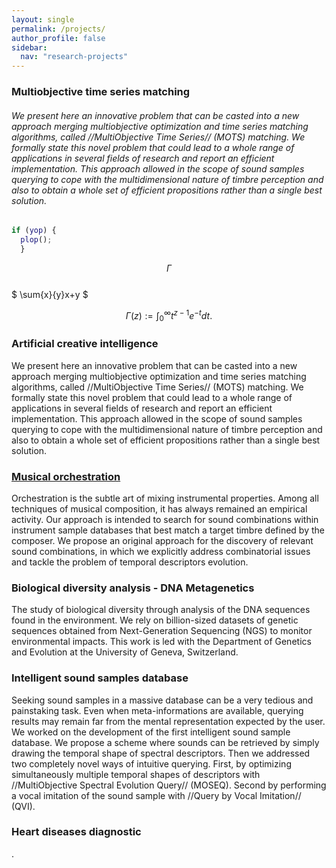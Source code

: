 ```yaml
---
layout: single
permalink: /projects/
author_profile: false
sidebar:
  nav: "research-projects"
---
```


### Multiobjective time series matching
###### We present here an innovative problem that can be casted into a new approach merging multiobjective optimization and time series matching algorithms, called //MultiObjective Time Series// (MOTS) matching. We formally state this novel problem that could lead to a whole range of applications in several fields of research and report an efficient implementation. This approach allowed in the scope of sound samples querying to cope with the multidimensional nature of timbre perception and also to obtain a whole set of efficient propositions rather than a single best solution.  
~~~ Matlab  
if (yop) {
  plop();
  }
~~~


$$ \Gamma $$  
$ \sum{x}{y}x+y $  

$$
\begin{equation}
\Gamma(z) := \int_{0}^{\infty}t^{z-1}e^{-t}dt.
\label{eq1}
\end{equation}
$$

### Artificial creative intelligence
We present here an innovative problem that can be casted into a new approach merging multiobjective optimization and time series matching algorithms, called //MultiObjective Time Series// (MOTS) matching. We formally state this novel problem that could lead to a whole range of applications in several fields of research and report an efficient implementation. This approach allowed in the scope of sound samples querying to cope with the multidimensional nature of timbre perception and also to obtain a whole set of efficient propositions rather than a single best solution.

### [Musical orchestration](/projects-orchestration/)
Orchestration is the subtle art of mixing instrumental properties. Among all techniques of musical composition, it has always remained an empirical activity. Our approach is intended to search for sound combinations within instrument sample databases that best match a target timbre defined by the composer. We propose an original approach for the discovery of relevant sound combinations, in which we explicitly address combinatorial issues and tackle the problem of temporal descriptors evolution.

### Biological diversity analysis - DNA Metagenetics
The study of biological diversity through analysis of the DNA sequences found in the environment. We rely on billion-sized datasets of genetic sequences obtained from Next-Generation Sequencing (NGS) to monitor environmental impacts. This work is led with the Department of Genetics and Evolution at the University of Geneva, Switzerland.

### Intelligent sound samples database
Seeking sound samples in a massive database can be a very tedious and painstaking task. Even when meta-informations are available, querying results may remain far from the mental representation expected by the user. We worked on the development of the first intelligent sound sample database. We propose a scheme where sounds can be retrieved by  simply drawing the temporal shape of spectral descriptors. Then we addressed two completely novel ways of intuitive querying. First, by optimizing simultaneously multiple temporal shapes of descriptors with //MultiObjective Spectral Evolution Query// (MOSEQ). Second by performing a vocal imitation of the sound sample with //Query by Vocal Imitation// (QVI).

### Heart diseases diagnostic
.
